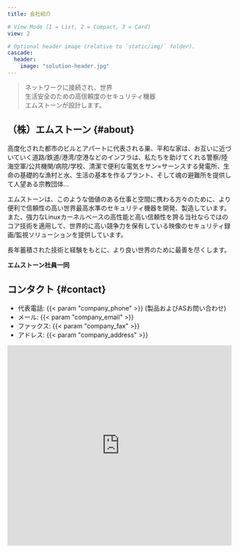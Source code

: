 ```yaml
---
title: 会社紹介

# View Mode (1 = List, 2 = Compact, 3 = Card)
view: 2

# Optional header image (relative to `static/img/` folder).
cascade:
  header:
    image: "solution-header.jpg"
---
```


>ネットワークに接続され、世界  
>生活安全のための高信頼度のセキュリティ機器  
>エムストーンが設計します。

## （株）エムストーン {#about}

高度化された都市のビルとアパートに代表される巣、平和な家は、お互いに近づいていく道路/鉄道/港湾/空港などのインフラは、私たちを助けてくれる警察/陸海空軍/公共機関/病院/学校、清潔で便利な電気をサン=サーンスする発電所、生命の基礎的な漁村と水、生活の基本を作るプラント、そして魂の避難所を提供して人望ある宗教団体...

エムストーンは、このような価値のある仕事と空間に携わる方々のために、より便利で信頼性の高い世界最高水準のセキュリティ機器を開発、製造しています。また、強力なLinuxカーネルベースの高性能と高い信頼性を誇る当社ならではのコア技術を適用して、世界的に高い競争力を保有している映像のセキュリティ録画/監視ソリューションを提供しています。

長年蓄積された技術と経験をもとに、より良い世界のために最善を尽くします。

**エムストーン社員一同**

## コンタクト {#contact}

- 代表電話: {{< param "company_phone" >}} (製品およびASお問い合わせ)
- メール: {{< param "company_email" >}}
- ファックス: {{< param "company_fax" >}}
- アドレス: {{< param "company_address" >}}

<iframe src="https://www.google.com/maps/embed?pb=!1m18!1m12!1m3!1d3165.9941347524928!2d126.89109681642682!3d37.48446477981323!2m3!1f0!2f0!3f0!3m2!1i1024!2i768!4f13.1!3m3!1m2!1s0x357c9e230e8044a3%3A0x2e0af10a188e9b12!2s38%20Digital-ro%2029-gil%2C%20Guro-dong%2C%20Guro-gu%2C%20Seoul!5e0!3m2!1sen!2skr!4v1580956404213!5m2!1sen!2skr" width="100%" height="450" frameborder="0" style="border:0;" allowfullscreen=""></iframe>
